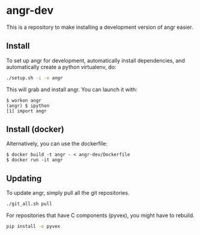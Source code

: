 # angr-dev

This is a repository to make installing a development version of angr easier.

## Install

To set up angr for development, automatically install dependencies, and automatically create a python virtualenv, do:

```bash
./setup.sh -i -e angr
```

This will grab and install angr.
You can launch it with:

```ShellSession
$ workon angr
(angr) $ ipython
[1] import angr
```

## Install (docker)

Alternatively, you can use the dockerfile:

```ShellSession
$ docker build -t angr - < angr-dev/Dockerfile
$ docker run -it angr
```

## Updating

To update angr, simply pull all the git repositories.

```bash
./git_all.sh pull
```

For repositories that have C components (pyvex), you might have to rebuild.

```bash
pip install -e pyvex
```
